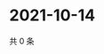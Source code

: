 # 2021-10-14

共 0 条

<!-- BEGIN WEIBO -->
<!-- 最后更新时间 Thu Oct 14 2021 21:19:33 GMT+0800 (China Standard Time) -->

<!-- END WEIBO -->
